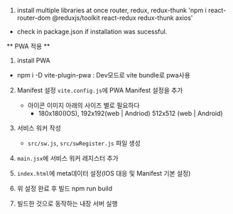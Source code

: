 1. install multiple libraries at once router, redux, redux-thunk
   'npm i react-router-dom @reduxjs/toolkit react-redux redux-thunk axios'

- check in package.json if installation was sucessful.

** PWA 적용 **

1. install PWA

- npm i -D vite-plugin-pwa : Dev모드로 vite bundle로 pwa사용

2. Manifest 설정
   `vite.config.js`에 PWA Manifest 설정을 추가
   - 아이콘 이미지 아래의 사이즈 별로 필요하다
     - 180x180(IOS), 192x192(web | Andriod) 512x512 (web | Android)

3. 서비스 워커 작성
   - `src/sw.js`, `src/swRegister.js` 파일 생성

4. `main.jsx`에 서비스 워커 레지스터 추가

5. `index.html`에 meta데이터 설정(IOS 대응 및 Manifest 기본 설정)

6. 위 설정 완료 후 빌드
   npm run build

7. 빌드한 것으로 동작하는 내장 서버 실행
